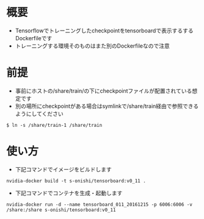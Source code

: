 概要
===

* Tensorflowでトレーニングしたcheckpointをtensorboardで表示するするDockerfileです
* トレーニングする環境そのものはまた別のDockerfileなので注意

前提
===

* 事前にホストの/share/train/の下にcheckpointファイルが配置されている想定です
* 別の場所にcheckpointがある場合はsymlinkで/share/train経由で参照できるようにしてください

```
$ ln -s /share/train-1 /share/train
```

使い方
===

* 下記コマンドでイメージをビルドします

```
nvidia-docker build -t s-onishi/tensorboard:v0_11 .
```

* 下記コマンドでコンテナを生成・起動します

```
nvidia-docker run -d --name tensorboard_011_20161215 -p 6006:6006 -v /share:/share s-onishi/tensorboard:v0_11
```
